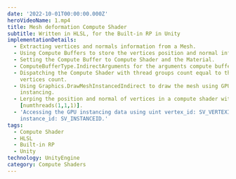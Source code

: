 ```yaml
---
date: '2022-10-01T00:00:00.000Z'
heroVideoName: 1.mp4
title: Mesh deformation Compute Shader
subtitle: Written in HLSL, for the Built-in RP in Unity
implementationDetails:
  - Extracting vertices and normals information from a Mesh.
  - Using Compute Buffers to store the vertices position and normal information.
  - Setting the Compute Buffer to Compute Shader and the Material.
  - ComputeBufferType.IndirectArguments for the arguments compute buffer.
  - Dispatching the Compute Shader with thread groups count equal to the total
    vertices count.
  - Using Graphics.DrawMeshInstancedIndirect to draw the mesh using GPU
    instancing.
  - Lerping the position and normal of vertices in a compute shader with
    [numthreads(1,1,1)].
  - 'Accessing the GPU instancing data using uint vertex_id: SV_VERTEXID, uint
    instance_id: SV_INSTANCEID.'
tags:
  - Compute Shader
  - HLSL
  - Built-in RP
  - Unity
technology: UnityEngine
category: Compute Shaders
---
```

